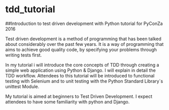 # tdd_tutorial
##Introduction to test driven development with Python tutorial for PyConZa 2016



Test driven development is a method of programming that has been talked about considerably over the past few years. It is a way of programming that aims to achieve good quality code, by specifying your problems through writing tests first.

In my tutorial i will introduce the core concepts of TDD through creating a simple web application using Python & Django. I will explain in detail the TDD workflow. Attendees to this tutorial will be introduced to functional testing with Selenium and to unit testing with the Python Standard Library`s unittest Module.

My tutorial is aimed at beginners to Test Driven Development. I expect attendees to have some familiarity with python and Django.

